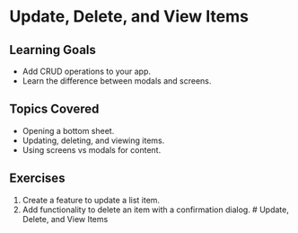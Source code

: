 # Update, Delete, and View Items

## Learning Goals
- Add CRUD operations to your app.
- Learn the difference between modals and screens.

## Topics Covered
- Opening a bottom sheet.
- Updating, deleting, and viewing items.
- Using screens vs modals for content.

## Exercises
1. Create a feature to update a list item.
2. Add functionality to delete an item with a confirmation dialog.
﻿# Update, Delete, and View Items
